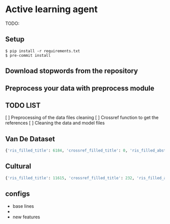 # Active learning agent
TODO:

## Setup
```
$ pip install -r requirements.txt
$ pre-commit install
```

## Download stopwords from the repository

## Preprocess your data with preprocess module


## TODO LIST
[ ] Preprocessing of the data files cleaning
[ ] Crossref function to get the references
[ ] Cleaning the data and model files


## Van De Dataset
``` python
{'ris_filled_title': 6184, 'crossref_filled_title': 0, 'ris_filled_abstract': 5425, 'crossref_filled_abstract': 39, 'total_papers': 6184, 'total_paper_english': 6152, 'duplicate_papers': 0, 'fulltext_accepted': 43, 'title_accepted': 388, 'libkey_founded': 1318, 'libkey_open_access': 254, 'libkey_fulltext_available': 1156, 'crossref_founded': 1375, 'endnote_fulltext_found': 326, 'fultext_accepted_papers': 804}
```

## Cultural
```python
{'ris_filled_title': 11615, 'crossref_filled_title': 232, 'ris_filled_abstract': 11609, 'crossref_filled_abstract': 20, 'total_papers': 12107, 'total_paper_english': 10887, 'duplicate_papers': 2768, 'fulltext_accepted': 1379, 'title_accepted': 3080, 'libkey_founded': 3355, 'libkey_open_access': 434, 'libkey_fulltext_available': 2916, 'crossref_founded': 3385, 'endnote_fulltext_found': 5986, 'fultext_accepted_papers': 2156}
```

## configs

- base lines
-
- new features
